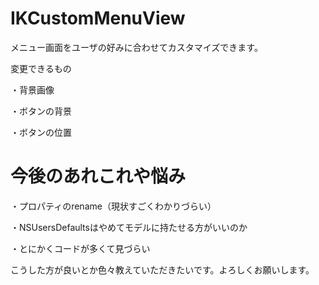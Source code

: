 IKCustomMenuView
===========
メニュー画面をユーザの好みに合わせてカスタマイズできます。

変更できるもの

・背景画像

・ボタンの背景

・ボタンの位置


今後のあれこれや悩み
==========
・プロパティのrename（現状すごくわかりづらい）

・NSUsersDefaultsはやめてモデルに持たせる方がいいのか

・とにかくコードが多くて見づらい

こうした方が良いとか色々教えていただきたいです。よろしくお願いします。

